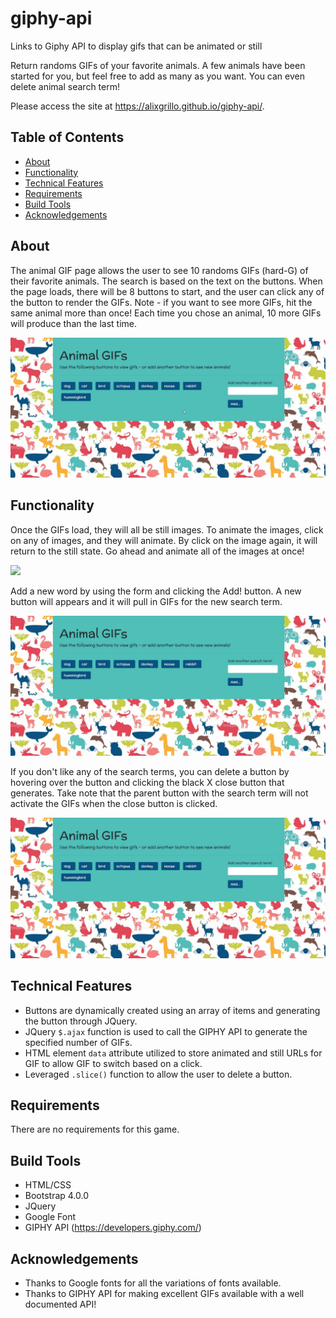 # giphy-api
Links to Giphy API to display gifs that can be animated or still

Return randoms GIFs of your favorite animals. A few animals have been started for you, but feel free
to add as many as you want. You can even delete animal search term!

Please access the site at https://alixgrillo.github.io/giphy-api/.


## Table of Contents
* [About](#about)
* [Functionality](#functionality)
* [Technical Features](#technical-features)
* [Requirements](#requirements)
* [Build Tools](#build-tools)
* [Acknowledgements](#acknowledgements)


## About
The animal GIF page allows the user to see 10 randoms GIFs (hard-G) of their favorite animals. The search
is based on the text on the buttons. When the page loads, there will be 8 buttons to start, and the user can 
click any of the button to render the GIFs. Note - if you want to see more GIFs, hit the same animal more
than once! Each time you chose an animal, 10 more GIFs will produce than the last time.

<img src="/assets/images/giphy-game.gif">

## Functionality
Once the GIFs load, they will all be still images. To animate the images, click on any of images, and they 
will animate. By click on the image again, it will return to the still state. Go ahead and animate all of the
images at once!

<img src="/assets/images/giphy-pics.gif">

Add a new word by using the form and clicking the Add! button. A new button will appears and it will pull in 
GIFs for the new search term.

<img src="/assets/images/giphy-newWord.gif">

If you don't like any of the search terms, you can delete a button by hovering over the button and clicking
the black X close button that generates. Take note that the parent button with the search term will not 
activate the GIFs when the close button is clicked. 

<img src="/assets/images/giphy-deleteWord.gif">

## Technical Features
* Buttons are dynamically created using an array of items and generating the button through JQuery.
* JQuery `$.ajax` function is used to call the GIPHY API to generate the specified number of GIFs.
* HTML element `data` attribute utilized to store animated and still URLs for GIF to allow GIF to switch based
on a click.
* Leveraged `.slice()` function to allow the user to delete a button.

## Requirements
There are no requirements for this game.

## Build Tools
* HTML/CSS
* Bootstrap 4.0.0
* JQuery
* Google Font
* GIPHY API (https://developers.giphy.com/)

## Acknowledgements
* Thanks to Google fonts for all the variations of fonts available.
* Thanks to GIPHY API for making excellent GIFs available with a well documented API!